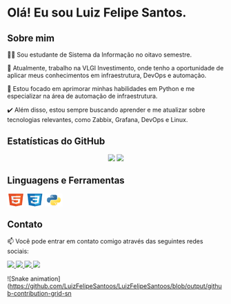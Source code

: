 # Olá! Eu sou Luiz Felipe Santos.

## Sobre mim

👨‍💻 Sou estudante de Sistema da Informação no oitavo semestre.

💼 Atualmente, trabalho na VLGI Investimento, onde tenho a oportunidade de aplicar meus conhecimentos em infraestrutura, DevOps e automação.

🌱 Estou focado em aprimorar minhas habilidades em Python e me especializar na área de automação de infraestrutura.

✔️ Além disso, estou sempre buscando aprender e me atualizar sobre tecnologias relevantes, como Zabbix, Grafana, DevOps e Linux.

## Estatísticas do GitHub

<div align="center">
  <img height="180em" src="https://github-readme-stats.vercel.app/api?username=LuizFelipeSantoos&show_icons=true&theme=dark&include_all_commits=true&count_private=true"/>
  <img height="180em" src="https://github-readme-stats.vercel.app/api/top-langs/?username=LuizFelipeSantoos&layout=compact&langs_count=7&theme=dark"/>
</div>

## Linguagens e Ferramentas

<div style="display: inline_block">
  <img align="center" alt="Luiz-HTML" height="30" width="40" src="https://raw.githubusercontent.com/devicons/devicon/master/icons/html5/html5-original.svg">
  <img align="center" alt="Luiz-CSS" height="30" width="40" src="https://raw.githubusercontent.com/devicons/devicon/master/icons/css3/css3-original.svg">
  <img align="center" alt="Luiz-Python" height="30" width="40" src="https://raw.githubusercontent.com/devicons/devicon/master/icons/python/python-original.svg">
</div>

## Contato

📫 Você pode entrar em contato comigo através das seguintes redes sociais:

<div> 
  <a href="https://www.instagram.com/luiz.si/" target="_blank">
    <img src="https://img.shields.io/badge/-Instagram-%23E4405F?style=for-the-badge&logo=instagram&logoColor=white" target="_blank">
  </a>
  <a href="https://discord.com/channels/1023644392470347907/1023644392470347910" target="_blank">
    <img src="https://img.shields.io/badge/Discord-7289DA?style=for-the-badge&logo=discord&logoColor=white" target="_blank">
  </a> 
  <a href="mailto:luizsisantos7@gmail.com">
    <img src="https://img.shields.io/badge/-Gmail-%23333?style=for-the-badge&logo=gmail&logoColor=white" target="_blank">
  </a>
  <a href="https://www.linkedin.com/in/luiz-felipe-santos-3273881a3/" target="_blank">
    <img src="https://img.shields.io/badge/-LinkedIn-%230077B5?style=for-the-badge&logo=linkedin&logoColor=white" target="_blank">
  </a> 
</div>

![Snake animation](https://github.com/LuizFelipeSantoos/LuizFelipeSantoos/blob/output/github-contribution-grid-sn
